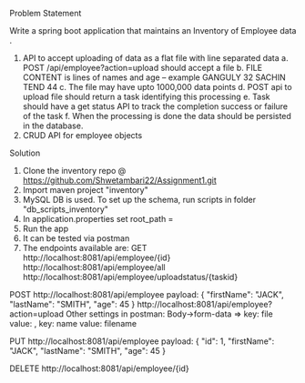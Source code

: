 Problem Statement

Write a spring boot application that maintains an Inventory of Employee data .
1.	API to accept uploading of data as a flat file with line separated data
  a.	POST /api/employee?action=upload should accept a file 
  b.	FILE  CONTENT is lines of names and age – example 
    GANGULY  32
    SACHIN TEND    44
  c.	The file may have upto 1000,000 data points 
  d.	POST api to upload file should return a task identifying this processing 
  e.	Task should have a get status API to track the completion success or failure of the task
  f.	When the processing is done the data should be persisted in the database.
2.	CRUD API for employee objects

Solution

1. Clone the inventory repo @ https://github.com/Shwetambari22/Assignment1.git
2. Import maven project "inventory"
3. MySQL DB is used. To set up the schema, run scripts in folder "db_scripts_inventory"
4. In application.properties set root_path = <local directory path>
5. Run the app
6. It can be tested via postman
7. The endpoints available are:
  GET
  http://localhost:8081/api/employee/{id}
  http://localhost:8081/api/employee/all
  http://localhost:8081/api/employee/uploadstatus/{taskid}
  
  POST
  http://localhost:8081/api/employee
  payload:
  {
    "firstName": "JACK",
    "lastName": "SMITH",
    "age": 45
  }
  http://localhost:8081/api/employee?action=upload
  Other settings in postman: Body->form-data => key: file value: <upload file>, key: name value: filename
  
  PUT
  http://localhost:8081/api/employee
  payload:
  {
    "id": 1,
    "firstName": "JACK",
    "lastName": "SMITH",
    "age": 45
  }
  
  DELETE
  http://localhost:8081/api/employee/{id}
  
  
  
